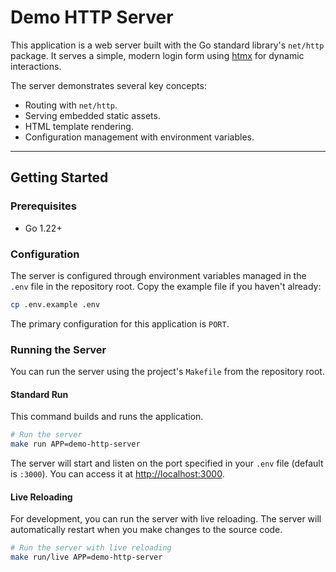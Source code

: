 # Demo HTTP Server

This application is a web server built with the Go standard library's `net/http` package. It serves a simple, modern login form using [htmx](https://htmx.org/) for dynamic interactions.

The server demonstrates several key concepts:

-   Routing with `net/http`.
-   Serving embedded static assets.
-   HTML template rendering.
-   Configuration management with environment variables.

---

## Getting Started

### Prerequisites

-   Go 1.22+

### Configuration

The server is configured through environment variables managed in the `.env` file in the repository root. Copy the example file if you haven't already:

```bash
cp .env.example .env
```

The primary configuration for this application is `PORT`.

### Running the Server

You can run the server using the project's `Makefile` from the repository root.

#### Standard Run

This command builds and runs the application.

```bash
# Run the server
make run APP=demo-http-server
```

The server will start and listen on the port specified in your `.env` file (default is `:3000`). You can access it at [http://localhost:3000](http://localhost:3000).

#### Live Reloading

For development, you can run the server with live reloading. The server will automatically restart when you make changes to the source code.

```bash
# Run the server with live reloading
make run/live APP=demo-http-server
```